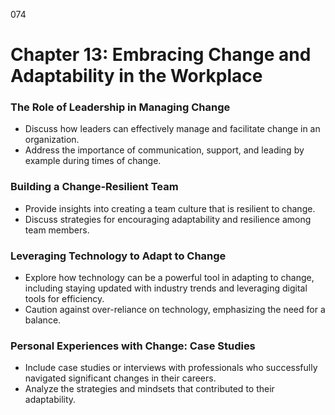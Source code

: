 074

# **Chapter 13: Embracing Change and Adaptability in the Workplace**

### **The Role of Leadership in Managing Change**

- Discuss how leaders can effectively manage and facilitate change in an organization.
- Address the importance of communication, support, and leading by example during times of change.

### **Building a Change-Resilient Team**

- Provide insights into creating a team culture that is resilient to change.
- Discuss strategies for encouraging adaptability and resilience among team members.

### **Leveraging Technology to Adapt to Change**

- Explore how technology can be a powerful tool in adapting to change, including staying updated with industry trends and leveraging digital tools for efficiency.
- Caution against over-reliance on technology, emphasizing the need for a balance.

### **Personal Experiences with Change: Case Studies**

- Include case studies or interviews with professionals who successfully navigated significant changes in their careers.
- Analyze the strategies and mindsets that contributed to their adaptability.
